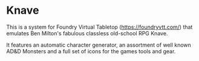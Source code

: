 # Knave
This is a system for Foundry Virtual Tabletop (https://foundryvtt.com/) that emulates Ben Milton's fabulous classless old-school RPG Knave.

It features an automatic character generator, an assortment of well known AD&D Monsters and a full set of icons for the games tools and gear.